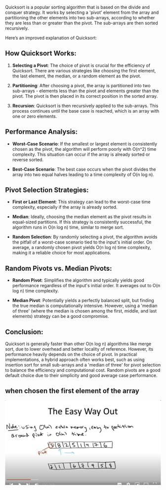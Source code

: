 Quicksort is a popular sorting algorithm that is based on the divide and conquer strategy. It works by selecting a 'pivot' element from the array and partitioning the other elements into two sub-arrays, according to whether they are less than or greater than the pivot. The sub-arrays are then sorted recursively.

Here’s an improved explanation of Quicksort:

## How Quicksort Works:

1. **Selecting a Pivot**: The choice of pivot is crucial for the efficiency of Quicksort. There are various strategies like choosing the first element, the last element, the median, or a random element as the pivot.

2. **Partitioning**: After choosing a pivot, the array is partitioned into two sub-arrays - elements less than the pivot and elements greater than the pivot. The pivot is then placed in its correct position in the sorted array.

3. **Recursion**: Quicksort is then recursively applied to the sub-arrays. This process continues until the base case is reached, which is an array with one or zero elements.

## Performance Analysis:

- **Worst-Case Scenario**: If the smallest or largest element is consistently chosen as the pivot, the algorithm will perform poorly with O(n^2) time complexity. This situation can occur if the array is already sorted or reverse sorted.

- **Best-Case Scenario**: The best case occurs when the pivot divides the array into two equal halves leading to a time complexity of O(n log n).

## Pivot Selection Strategies:

- **First or Last Element**: This strategy can lead to the worst-case time complexity, especially if the array is already sorted.

- **Median**: Ideally, choosing the median element as the pivot results in equal-sized partitions. If this strategy is consistently successful, the algorithm runs in O(n log n) time, similar to merge sort.

- **Random Selection**: By randomly selecting a pivot, the algorithm avoids the pitfall of a worst-case scenario tied to the input's initial order. On average, a randomly chosen pivot yields O(n log n) time complexity, making it a reliable choice for most applications.

## Random Pivots vs. Median Pivots:

- **Random Pivot**: Simplifies the algorithm and typically yields good performance regardless of the input's initial order. It averages out to O(n log n) time complexity.

- **Median Pivot**: Potentially yields a perfectly balanced split, but finding the true median is computationally intensive. However, using a 'median of three' (where the median is chosen among the first, middle, and last elements) strategy can be a good compromise.

## Conclusion:

Quicksort is generally faster than other O(n log n) algorithms like merge sort, due to lower overhead and better locality of reference. However, its performance heavily depends on the choice of pivot. In practical implementations, a hybrid approach often works best, such as using insertion sort for small sub-arrays and a 'median of three' for pivot selection to balance the efficiency and computational cost. Random pivots are a good default choice due to their simplicity and good average case performance.

## when chosen the first element of the array

![alt text](image.png)
